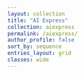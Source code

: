 ```yaml
---
layout: collection
title: "AI Express"
collection: aiexpress
permalink: /aiexpress/
author_profile: false
sort_by: sequence
entries_layout: grid
classes: wide
---
```


